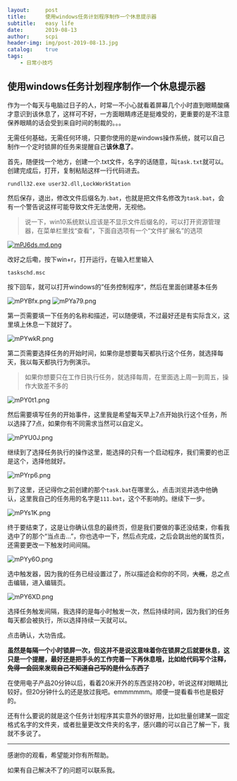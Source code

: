 ```yaml
layout:		post
title:		使用windows任务计划程序制作一个休息提示器
subtitle:	easy life
date:		2019-08-13
author:		scpi
header-img:	img/post-2019-08-13.jpg
catalog:	true
tags:
    - 日常小技巧
```



## 使用windows任务计划程序制作一个休息提示器

作为一个每天与电脑过日子的人，时常一不小心就看着屏幕几个小时直到眼睛酸痛才意识到该休息了，这样可不好，一方面眼睛疼还是挺难受的，更重要的是不注意保养眼睛的话会受到来自时间的制裁的。。。

无需任何基础，无需任何环境，只要你使用的是windows操作系统，就可以自己制作一个定时锁屏的任务来提醒自己**该休息了**。

首先，随便找一个地方，创建一个.txt文件，名字的话随意，叫`task.txt`就可以。创建完成后，打开，复制粘贴这样一行代码进去。

```
rundll32.exe user32.dll,LockWorkStation
```

然后保存，退出，修改文件后缀名为`.bat`，也就是把文件名修改为`task.bat`，会有一个警告说这样可能导致文件无法使用，无视他。

> 说一下，win10系统默认应该是不显示文件后缀名的，可以打开资源管理器，在菜单栏里找“查看”，下面自选项有一个“文件扩展名”的选项

[![mPJ6ds.md.png](https://s2.ax1x.com/2019/08/13/mPJ6ds.md.png)](https://imgchr.com/i/mPJ6ds)

改好之后嘞，按下win+r，打开运行，在输入栏里输入

```
taskschd.msc
```

按下回车，就可以打开windows的”任务控制程序“，然后在里面创建基本任务

![mPYBfx.png](https://s2.ax1x.com/2019/08/13/mPYBfx.png)
![mPYa79.png](https://s2.ax1x.com/2019/08/13/mPYa79.png)

第一页需要填一下任务的名称和描述，可以随便填，不过最好还是有实际含义，这里填上休息一下就好了。

![mPYwkR.png](https://s2.ax1x.com/2019/08/13/mPYwkR.png)

第二页需要选择任务的开始时间，如果你是想要每天都执行这个任务，就选择每天，我以每天都执行为例演示。

> 如果你想要只在工作日执行任务，就选择每周，在里面选上周一到周五，操作大致差不多的

![mPY0t1.png](https://s2.ax1x.com/2019/08/13/mPY0t1.png)

然后需要填写任务的开始事件，这里我是希望每天早上7点开始执行这个任务，所以选择了7点，如果你有不同需求当然可以自定义。

![mPYU0J.png](https://s2.ax1x.com/2019/08/13/mPYU0J.png)

继续到了选择任务执行的操作这里，能选择的只有一个启动程序，我们需要的也正是这个，选择他就好。

![mPYrp6.png](https://s2.ax1x.com/2019/08/13/mPYrp6.png)

到了这里，还记得你之前创建的那个`task.bat`在哪里么，点击浏览并选中他确认，这里我自己的任务用的名字是`111.bat`，这个不影响的。继续下一步。

![mPYs1K.png](https://s2.ax1x.com/2019/08/13/mPYs1K.png)

终于要结束了，这是让你确认信息的最终页，但是我们要做的事还没结束，你看我选中了的那个“当点击...”，你也选中一下，然后点完成，之后会跳出他的属性页，还需要更改一下触发时间间隔。

![mPYy6O.png](https://s2.ax1x.com/2019/08/13/mPYy6O.png)

选中触发器，因为我的任务已经设置过了，所以描述会和你的不同，~~大概~~，总之点击编辑，进入编辑页。

![mPY6XD.png](https://s2.ax1x.com/2019/08/13/mPY6XD.png)

选择任务触发间隔，我选择的是每小时触发一次，然后持续时间，因为我们的任务每天都会被执行，所以选择持续一天就可以。

点击确认，大功告成。

**虽然是每隔一个小时锁屏一次，但这并不是说这意味着你在锁屏之后就要休息，这只是一个提醒，最好还是把手头的工作完善一下再休息哦，比如给代码写个注释，~~免得一会回来发现自己不知道自己写的是什么东西了~~**

在使用电子产品20分钟以后，看着20米开外的东西坚持20秒，听说这样对眼睛比较好。但20分钟什么的还是放过我吧。emmmmmm。顺便一提看看书也是极好的。

还有什么要说的就是这个任务计划程序其实意外的很好用，比如批量创建某一固定格式名字的文件夹，或者批量更改文件夹的名字，感兴趣的可以自己了解一下，我就不多说了。

***

感谢你的观看，希望能对你有所帮助。

如果有自己解决不了的问题可以联系我。

